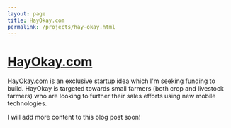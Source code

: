 ```yaml
---
layout: page
title: HayOkay.com
permalink: /projects/hay-okay.html
---
```


# [HayOkay.com](http://www.hayokay.com)
[HayOkay.com](http://www.hayokay.com) is an exclusive startup idea which I'm seeking funding to build. HayOkay is targeted towards small farmers (both crop and livestock farmers) who are looking to further their sales efforts using new mobile technologies.

I will add more content to this blog post soon!